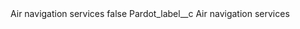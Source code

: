 <?xml version="1.0" encoding="UTF-8"?>
<CustomMetadata xmlns="http://soap.sforce.com/2006/04/metadata" xmlns:xsi="http://www.w3.org/2001/XMLSchema-instance" xmlns:xsd="http://www.w3.org/2001/XMLSchema">
    <label>Air navigation services</label>
    <protected>false</protected>
    <values>
        <field>Pardot_label__c</field>
        <value xsi:type="xsd:string">Air navigation services</value>
    </values>
</CustomMetadata>
